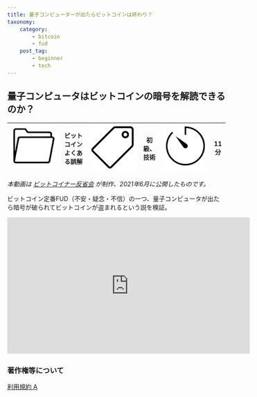 ```yaml
---
title: 量子コンピューターが出たらビットコインは終わり？
taxonomy:
    category:
        - bitcoin
        - fud
    post_tag:
        - beginner
        - tech
---
```


## 量子コンピュータはビットコインの暗号を解読できるのか？

|  ![Category](/_images/category.png)  |  ビットコインよくある誤解  |  ![Tag](/_images/tag.png)  |  初級、技術  | ![Time](/_images/timer.png)  |  11分  |
| ---- | ---- | ---- | ---- | ---- | ---- |

*本動画は [ビットコイナー反省会](https://www.youtube.com/channel/UCRP9Ij6gL9IViB7MS3Ez9aw) が制作、2021年6月に公開したものです。*

ビットコイン定番FUD（不安・疑念・不信）の一つ、量子コンピュータが出たら暗号が破られてビットコインが盗まれるという説を検証。

<center><iframe width="560" height="315" src="https://www.youtube.com/embed/2L9CCVp5z7w" title="YouTube video player" frameborder="0" allow="accelerometer; autoplay; clipboard-write; encrypted-media; gyroscope; picture-in-picture" allowfullscreen=""></iframe></center>


### 著作権等について
[利用規約 A](https://lostinbitcoin.jp/copyright/#uaa)
